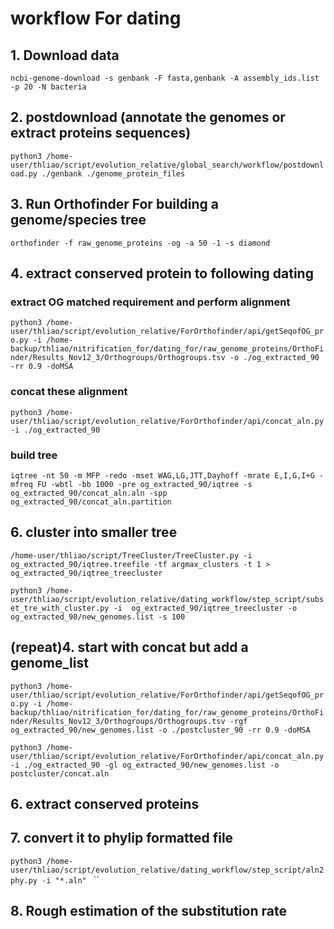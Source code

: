 
# workflow For dating

## 1. Download data

`ncbi-genome-download -s genbank -F fasta,genbank -A assembly_ids.list -p 20 -N bacteria`


## 2. postdownload (annotate the genomes or extract proteins sequences)
`python3 /home-user/thliao/script/evolution_relative/global_search/workflow/postdownload.py ./genbank ./genome_protein_files`


## 3. Run Orthofinder For building a genome/species tree

`orthofinder -f raw_genome_proteins -og -a 50 -1 -s diamond`


## 4. extract conserved protein to following dating

### extract OG matched requirement and perform alignment
`python3 /home-user/thliao/script/evolution_relative/ForOrthofinder/api/getSeqofOG_pro.py -i /home-backup/thliao/nitrification_for/dating_for/raw_genome_proteins/OrthoFinder/Results_Nov12_3/Orthogroups/Orthogroups.tsv -o ./og_extracted_90 -rr 0.9 -doMSA`

### concat these alignment
`python3 /home-user/thliao/script/evolution_relative/ForOrthofinder/api/concat_aln.py -i ./og_extracted_90 `

### build tree
`iqtree -nt 50 -m MFP -redo -mset WAG,LG,JTT,Dayhoff -mrate E,I,G,I+G -mfreq FU -wbtl -bb 1000 -pre og_extracted_90/iqtree -s og_extracted_90/concat_aln.aln -spp og_extracted_90/concat_aln.partition`

## 6. cluster into smaller tree
`/home-user/thliao/script/TreeCluster/TreeCluster.py -i  og_extracted_90/iqtree.treefile -tf argmax_clusters -t 1 > og_extracted_90/iqtree_treecluster`

`python3 /home-user/thliao/script/evolution_relative/dating_workflow/step_script/subset_tre_with_cluster.py -i  og_extracted_90/iqtree_treecluster -o og_extracted_90/new_genomes.list -s 100`


## (repeat)4. start with concat but add a genome_list
`python3 /home-user/thliao/script/evolution_relative/ForOrthofinder/api/getSeqofOG_pro.py -i /home-backup/thliao/nitrification_for/dating_for/raw_genome_proteins/OrthoFinder/Results_Nov12_3/Orthogroups/Orthogroups.tsv -rgf og_extracted_90/new_genomes.list -o ./postcluster_90 -rr 0.9 -doMSA `

`python3 /home-user/thliao/script/evolution_relative/ForOrthofinder/api/concat_aln.py -i ./og_extracted_90 -gl og_extracted_90/new_genomes.list -o postcluster/concat.aln`



## 6. extract conserved proteins


## 7. convert it to phylip formatted file
`python3 /home-user/thliao/script/evolution_relative/dating_workflow/step_script/aln2phy.py -i "*.aln" `
``

## 8. Rough estimation of the substitution rate

